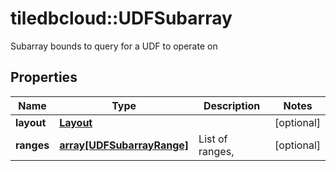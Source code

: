 # tiledbcloud::UDFSubarray

Subarray bounds to query for a UDF to operate on
## Properties
Name | Type | Description | Notes
------------ | ------------- | ------------- | -------------
**layout** | [**Layout**](Layout.md) |  | [optional] 
**ranges** | [**array[UDFSubarrayRange]**](UDFSubarrayRange.md) | List of ranges, | [optional] 


